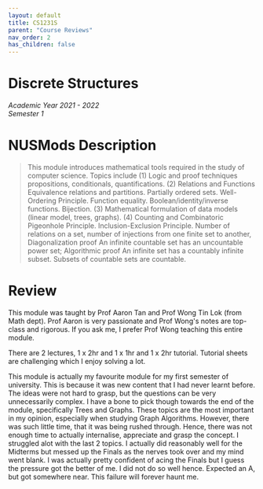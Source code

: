 ```yaml
---
layout: default
title: CS1231S
parent: "Course Reviews"
nav_order: 2
has_children: false
---
```


# Discrete Structures   
*Academic Year 2021 - 2022*  
*Semester 1*

# NUSMods Description
> This module introduces mathematical tools required in the study of computer science. Topics include (1) Logic and proof techniques propositions, conditionals, quantifications. (2) Relations and Functions Equivalence relations and partitions. Partially ordered sets. Well-Ordering Principle. Function equality. Boolean/identity/inverse functions. Bijection. (3) Mathematical formulation of data models (linear model, trees, graphs). (4) Counting and Combinatoric Pigeonhole Principle. Inclusion-Exclusion Principle. Number of relations on a set, number of injections from one finite set to another, Diagonalization proof An infinite countable set has an uncountable power set; Algorithmic proof An infinite set has a countably infinite subset. Subsets of countable sets are countable.

# Review
This module was taught by Prof Aaron Tan and Prof Wong Tin Lok (from Math dept). Prof Aaron is very passionate and Prof Wong's notes are top-class and rigorous. If you ask me, I prefer Prof Wong teaching this entire module.

There are 2 lectures, 1 x 2hr and 1 x 1hr and 1 x 2hr tutorial. Tutorial sheets are challenging which I enjoy solving a lot.

This module is actually my favourite module for my first semester of university. This is because it was new content that I had never learnt before. The ideas were not hard to grasp, but the questions can be very unnecessarily complex. I have a bone to pick though towards the end of the module, specifically Trees and Graphs. These topics are the most important in my opinion, especially when studying Graph Algorithms. However, there was such little time, that it was being rushed through. Hence, there was not enough time to actually internalise, appreciate and grasp the concept. I struggled alot with the last 2 topics. I actually did reasonably well for the Midterms but messed up the Finals as the nerves took over and my mind went blank. I was actually pretty confident of acing the Finals but I guess the pressure got the better of me. I did not do so well hence. Expected an A, but got somewhere near. This failure will forever haunt me.

